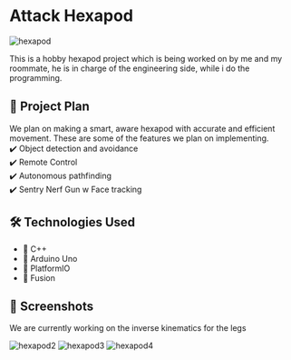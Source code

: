 # Attack Hexapod

![hexapod](https://github.com/user-attachments/assets/5d861ada-c833-4d09-8f91-9b3cb47f51a5)

This is a hobby hexapod project which is being worked on by me and my roommate, 
he is in charge of the engineering side, while i do the programming.

## 🚀 Project Plan
We plan on making a smart, aware hexapod with accurate and efficient movement.
These are some of the features we plan on implementing.  
✔️ Object detection and avoidance  
✔️ Remote Control  
✔️ Autonomous pathfinding  
✔️ Sentry Nerf Gun w Face tracking   

## 🛠️ Technologies Used
- 🔹 C++
- 🔹 Arduino Uno
- 🔹 PlatformIO
- 🔹 Fusion 

## 📸 Screenshots
We are currently working on the inverse kinematics for the legs

![hexapod2](https://github.com/user-attachments/assets/d72f9f23-c1e1-468e-ba07-62499e4abdce)
![hexapod3](https://github.com/user-attachments/assets/f3bd34d8-d323-47b5-994d-eb3b9640a73b)
![hexapod4](https://github.com/user-attachments/assets/2a551f06-e61b-485d-8814-e328134aa0b5)
